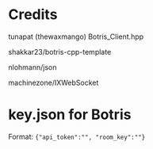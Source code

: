 # Credits
tunapat (thewaxmango) Botris_Client.hpp

shakkar23/botris-cpp-template

nlohmann/json

machinezone/IXWebSocket

# key.json for Botris
Format:
```{"api_token":"", "room_key":""}```